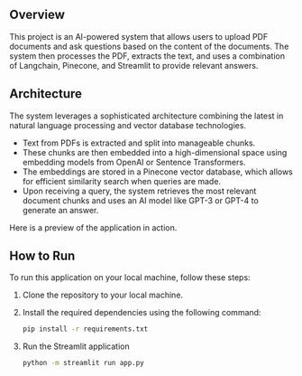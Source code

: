 
## Overview

This project is an AI-powered system that allows users to upload PDF documents and ask questions based on the content of the documents. The system then processes the PDF, extracts the text, and uses a combination of Langchain, Pinecone, and Streamlit to provide relevant answers.

## Architecture

The system leverages a sophisticated architecture combining the latest in natural language processing and vector database technologies.

- Text from PDFs is extracted and split into manageable chunks.
- These chunks are then embedded into a high-dimensional space using embedding models from OpenAI or Sentence Transformers.
- The embeddings are stored in a Pinecone vector database, which allows for efficient similarity search when queries are made.
- Upon receiving a query, the system retrieves the most relevant document chunks and uses an AI model like GPT-3 or GPT-4 to generate an answer.


Here is a preview of the application in action.

## How to Run

To run this application on your local machine, follow these steps:

1. Clone the repository to your local machine.

2. Install the required dependencies using the following command:

   ```sh
   pip install -r requirements.txt
3. Run the Streamlit application
   ```sh
   python -m streamlit run app.py
